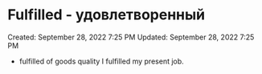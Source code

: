 # Fulfilled - удовлетворенный

Created: September 28, 2022 7:25 PM
Updated: September 28, 2022 7:25 PM

- fulfilled of goods quality I fulfilled my present job.
